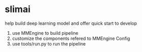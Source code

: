 # slimai
help build deep learning model and offer quick start to develop

1. use MMEngine to build pipeline
2. customize the components refered to MMEngine Config
3. use tools/run.py to run the pipeline

